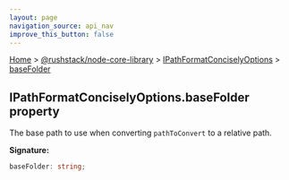 ```yaml
---
layout: page
navigation_source: api_nav
improve_this_button: false
---
```



[Home](./index.md) &gt; [@rushstack/node-core-library](./node-core-library.md) &gt; [IPathFormatConciselyOptions](./node-core-library.ipathformatconciselyoptions.md) &gt; [baseFolder](./node-core-library.ipathformatconciselyoptions.basefolder.md)

## IPathFormatConciselyOptions.baseFolder property

The base path to use when converting `pathToConvert` to a relative path.

<b>Signature:</b>

```typescript
baseFolder: string;
```
